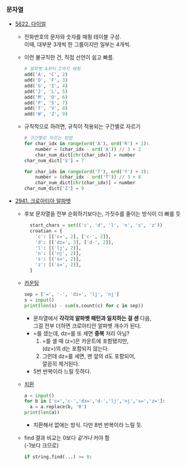 ### 문자열

- [5622. 다이얼](../problems/Baekjoon_Online_Judge/Step_by_step/06_String/5622_다이얼.py)

  - 전화번호의 문자와 숫자를 매핑 테이블 구성.  
    이때, 대부분 3개씩 한 그룹이지만 일부는 4개씩.
  - 이런 불규칙한 건, 직접 선언이 쉽고 빠름.

    ```python
    # 알파벳 A부터 Z까지 매핑
    add('A', 'C', 2)
    add('D', 'F', 3)
    add('G', 'I', 4)
    add('J', 'L', 5)
    add('M', 'O', 6)
    add('P', 'S', 7)
    add('T', 'V', 8)
    add('W', 'Z', 9)
    ```

  - 규칙적으로 하려면, 규칙이 적용되는 구간별로 자르기

    ```python
    # 구간별로 자르는 방법
    for char_idx in range(ord('A'), ord('R') + 1):
        number = (char_idx - ord('A')) // 3 + 2
        char_num_dict[chr(char_idx)] = number
    char_num_dict['S'] = 7

    for char_idx in range(ord('T'), ord('Y') + 1):
        number = (char_idx - ord('T')) // 3 + 8
        char_num_dict[chr(char_idx)] = number
    char_num_dict['Z'] = 9
    ```

- [2941. 크로아티아 알파벳](../problems/Baekjoon_Online_Judge/Step_by_step/06_String/2941_크로아티아_알파벳.py)

  - 후보 문자열을 전부 순회하기보다는, 가짓수를 줄이는 방식이 더 빠를 듯

    ```python
      start_chars = set(('c', 'd', 'l', 'n', 's', 'z'))
      croatian = {
        'c': [['c=', 2], ['c-', 2]],
        'd': [['dz=', 3], ['d-', 2]],
        'l': [('lj', 2)],
        'n': [('nj', 2)],
        's': [('s=', 2)],
        'z': [('z=', 2)],
      }
    ```

  - [카운팅](https://www.acmicpc.net/source/12791473)

    ```python
    sep = ['=', '-', 'dz=', 'lj', 'nj']
    s = input()
    print(len(s) - sum(s.count(c) for c in sep))
    ```

    - 문자열에서 **각각의 알파벳 패턴과 일치하는 걸 센** 다음,  
      그걸 전부 더하면 크로아티안 알파벳 개수가 된다.
    - =를 셌는데, dz=를 또 세면 **중복** 처리 아님?
      1. =를 셀 때 (z=)은 카운트에 포함됐지만,  
         (dz=)의 d는 포함되지 않는다.
      2. 그런데 dz=를 세면, 맨 앞의 d도 포함되어,  
         깔끔히 제거된다.
    - 5번 반복이라 느릴 듯하다.

  - [치환](https://www.acmicpc.net/source/6269640)

    ```python
    a = input()
    for b in ['c=','c-','dz=','d-','lj','nj','s=','z=']:
      a = a.replace(b, '0')
    print(len(a))
    ```

    - 치환해서 없애는 방식. 다만 8번 반복이라 느릴 듯.

  - find 결과 비교는 0보다 _같거나_ 커야 함  
    (-1보다 크므로)

    ```python
    if string.find(...) >= 0:
    ```
